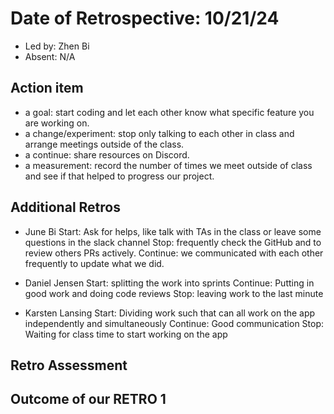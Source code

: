 # Date of Retrospective: 10/21/24

* Led by: Zhen Bi
* Absent: N/A

## Action item

* a goal: start coding and let each other know what specific feature you are working on. 
* a change/experiment: stop only talking to each other in class and arrange meetings outside of the class.
* a continue: share resources on Discord. 
* a measurement: record the number of times we meet outside of class and see if that helped to progress our project. 

## Additional Retros

* June Bi
Start: Ask for helps, like talk with TAs in the class or leave some questions in the slack channel
Stop: frequently check the GitHub and to review others PRs actively.
Continue: we communicated with each other frequently to update what we did.

* Daniel Jensen
Start: splitting the work into sprints
Continue: Putting in good work and doing code reviews
Stop: leaving work to the last minute

* Karsten Lansing
Start: Dividing work such that can all work on the app independently and simultaneously
Continue: Good communication
Stop: Waiting for class time to start working on the app

## Retro Assessment


## Outcome of our RETRO 1

